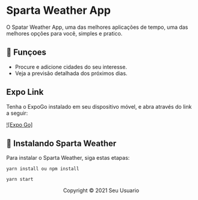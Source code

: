 # Sparta Weather App

O Spatar Weather App, uma das melhores aplicações de tempo, uma das melhores opções para você, simples e pratico.

## 🔧 Funçoes 

- Procure e adicione cidades do seu interesse.
- Veja a previsão detalhada dos próximos dias.

## Expo Link

Tenha o ExpoGo instalado em seu dispositivo móvel, e abra através do link a seguir:

[![Expo Go]](https://expo.dev/@diogopereiraas/sparta-weather)

## 🚀 Instalando Sparta Weather

Para instalar o Sparta Weather, siga estas etapas:

```
yarn install ou npm install
```

```
yarn start
```

<p align="center">Copyright © 2021 Seu Usuario</p>
